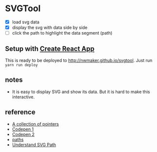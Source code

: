 # SVGTool

* [X] load svg data
* [X] display the svg with data side by side
* [ ] click the path to highlight the data segment (path)

## Setup with [Create React App](https://github.com/facebookincubator/create-react-app)

This is ready to be deployed to http://nwmaker.github.io/svgtool.
Just run ```yarn run deploy```

## notes 

* It is easy to display SVG and show its data. But it is hard to make this interactive. 

## reference

* [A collection of pointers](https://css-tricks.com/tools-visualize-edit-svg-paths-kinda/)
* [Codepen 1](https://codepen.io/thebabydino/pen/EKLNvZ)
* [Codepen 2](https://codepen.io/netsi1964/pen/pJzWoz)
* [paths](https://github.com/jxnblk/paths)
* [Understand SVG Path](https://css-tricks.com/svg-path-syntax-illustrated-guide/)

 
